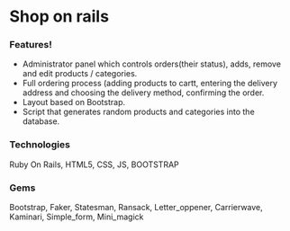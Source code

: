 # Shop on rails 


### Features!

- Administrator panel which controls orders(their status), adds, remove and edit products / categories.
- Full ordering process (adding products to cartt, entering the delivery address and choosing the delivery method, confirming the order.                                        
- Layout based on Bootstrap.
- Script that generates random products and categories into the database.

### Technologies

Ruby On Rails, HTML5, CSS, JS, BOOTSTRAP

### Gems 

Bootstrap, Faker, Statesman, Ransack, Letter_oppener, Carrierwave, Kaminari, Simple_form, Mini_magick

